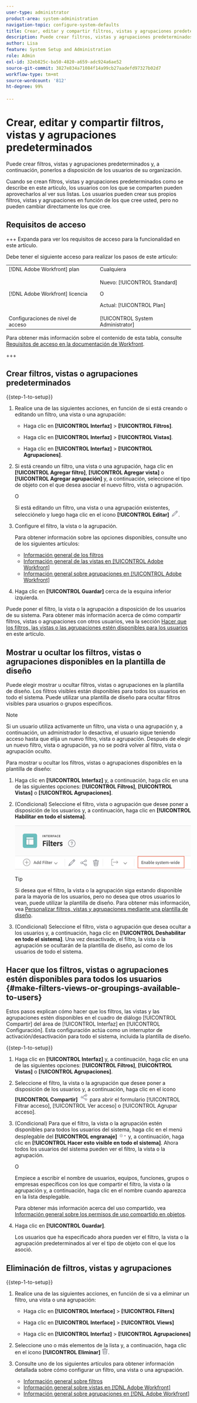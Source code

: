 ```yaml
---
user-type: administrator
product-area: system-administration
navigation-topic: configure-system-defaults
title: Crear, editar y compartir filtros, vistas y agrupaciones predeterminados
description: Puede crear filtros, vistas y agrupaciones predeterminados y, a continuación, ponerlos a disposición de los usuarios de su organización.
author: Lisa
feature: System Setup and Administration
role: Admin
exl-id: 32eb825c-ba50-4820-a659-adc924a6ae52
source-git-commit: 3827e834a71084f14a99cb27aadefd97327b02d7
workflow-type: tm+mt
source-wordcount: '812'
ht-degree: 99%

---
```


# Crear, editar y compartir filtros, vistas y agrupaciones predeterminados

<!--
<p data-mc-conditions="QuicksilverOrClassic.Draft mode">***DON'T DELETE, DRAFT OR HIDE THIS ARTICLE. IT IS LINKED TO THE PRODUCT, THROUGH THE CONTEXT SENSITIVE HELP LINKS. **</p>
-->

Puede crear filtros, vistas y agrupaciones predeterminados y, a continuación, ponerlos a disposición de los usuarios de su organización.

Cuando se crean filtros, vistas y agrupaciones predeterminados como se describe en este artículo, los usuarios con los que se comparten pueden aprovecharlos al ver sus listas. Los usuarios pueden crear sus propios filtros, vistas y agrupaciones en función de los que cree usted, pero no pueden cambiar directamente los que cree.

## Requisitos de acceso

+++ Expanda para ver los requisitos de acceso para la funcionalidad en este artículo.

Debe tener el siguiente acceso para realizar los pasos de este artículo:

<table style="table-layout:auto"> 
 <col> 
 <col> 
 <tbody> 
  <tr> 
   <td role="rowheader">[!DNL Adobe Workfront] plan</td> 
   <td>Cualquiera</td> 
  </tr> 
  <tr> 
   <td role="rowheader">[!DNL Adobe Workfront] licencia</td> 
   <td><p>Nuevo: [!UICONTROL Standard]</p>
   O
   <p>Actual: [!UICONTROL Plan]</p>
   </td> 
  </tr>
  <tr> 
  <tr> 
   <td role="rowheader">Configuraciones de nivel de acceso</td> 
   <td>[!UICONTROL System Administrator]</td>
  </tr> 
 </tbody> 
</table>

Para obtener más información sobre el contenido de esta tabla, consulte [Requisitos de acceso en la documentación de Workfront](/help/quicksilver/administration-and-setup/add-users/access-levels-and-object-permissions/access-level-requirements-in-documentation.md).

+++

## Crear filtros, vistas o agrupaciones predeterminados

{{step-1-to-setup}}

1. Realice una de las siguientes acciones, en función de si está creando o editando un filtro, una vista o una agrupación:

   * Haga clic en **[!UICONTROL Interfaz]** > **[!UICONTROL Filtros]**.

   * Haga clic en **[!UICONTROL Interfaz]** > **[!UICONTROL Vistas]**.

   * Haga clic en **[!UICONTROL Interfaz]** > **[!UICONTROL Agrupaciones]**.

1. Si está creando un filtro, una vista o una agrupación, haga clic en **[!UICONTROL Agregar filtro]**, **[!UICONTROL Agregar vista]** o **[!UICONTROL Agregar agrupación]** y, a continuación, seleccione el tipo de objeto con el que desea asociar el nuevo filtro, vista o agrupación.

   O

   Si está editando un filtro, una vista o una agrupación existentes, selecciónelo y luego haga clic en el icono **[!UICONTROL Editar]** ![Editar icono](assets/edit-icon.png).

1. Configure el filtro, la vista o la agrupación.

   Para obtener información sobre las opciones disponibles, consulte uno de los siguientes artículos:

   * [Información general de los filtros](../../../reports-and-dashboards/reports/reporting-elements/filters-overview.md)
   * [Información general de las vistas en [!UICONTROL Adobe Workfront]](../../../reports-and-dashboards/reports/reporting-elements/views-overview.md)
   * [Información general sobre agrupaciones en [!UICONTROL Adobe Workfront]](../../../reports-and-dashboards/reports/reporting-elements/groupings-overview.md)

1. Haga clic en **[!UICONTROL Guardar]** cerca de la esquina inferior izquierda.

Puede poner el filtro, la vista o la agrupación a disposición de los usuarios de su sistema. Para obtener más información acerca de cómo compartir filtros, vistas o agrupaciones con otros usuarios, vea la sección [Hacer que los filtros, las vistas o las agrupaciones estén disponibles para los usuarios](#make-filters-views-or-groupings-available-to-users) en este artículo.


## Mostrar u ocultar los filtros, vistas o agrupaciones disponibles en la plantilla de diseño

Puede elegir mostrar u ocultar filtros, vistas o agrupaciones en la plantilla de diseño. Los filtros visibles están disponibles para todos los usuarios en todo el sistema. Puede utilizar una plantilla de diseño para ocultar filtros visibles para usuarios o grupos específicos.

>[!NOTE]
>
>Si un usuario utiliza activamente un filtro, una vista o una agrupación y, a continuación, un administrador lo desactiva, el usuario sigue teniendo acceso hasta que elija un nuevo filtro, vista o agrupación. Después de elegir un nuevo filtro, vista o agrupación, ya no se podrá volver al filtro, vista o agrupación oculto.

Para mostrar u ocultar los filtros, vistas o agrupaciones disponibles en la plantilla de diseño:

1. Haga clic en **[!UICONTROL Interfaz]** y, a continuación, haga clic en una de las siguientes opciones: **[!UICONTROL Filtros]**, **[!UICONTROL Vistas]** o **[!UICONTROL Agrupaciones]**.

1. (Condicional) Seleccione el filtro, vista o agrupación que desee poner a disposición de los usuarios y, a continuación, haga clic en **[!UICONTROL Habilitar en todo el sistema]**.

   ![](assets/enable-system-wide-fvg.png)

   >[!TIP]
   >
   >Si desea que el filtro, la vista o la agrupación siga estando disponible para la mayoría de los usuarios, pero no desea que otros usuarios lo vean, puede utilizar la plantilla de diseño. Para obtener más información, vea [Personalizar filtros, vistas y agrupaciones mediante una plantilla de diseño](/help/quicksilver/administration-and-setup/customize-workfront/use-layout-templates/customize-fvg-list-controls-layout-template.md).

1. (Condicional) Seleccione el filtro, vista o agrupación que desea ocultar a los usuarios y, a continuación, haga clic en **[!UICONTROL Deshabilitar en todo el sistema]**. Una vez desactivado, el filtro, la vista o la agrupación se ocultarán de la plantilla de diseño, así como de los usuarios de todo el sistema.


## Hacer que los filtros, vistas o agrupaciones estén disponibles para todos los usuarios {#make-filters-views-or-groupings-available-to-users}

Estos pasos explican cómo hacer que los filtros, las vistas y las agrupaciones estén disponibles en el cuadro de diálogo [!UICONTROL Compartir] del área de [!UICONTROL Interfaz] en [!UICONTROL Configuración]. Esta configuración actúa como un interruptor de activación/desactivación para todo el sistema, incluida la plantilla de diseño.

{{step-1-to-setup}}

1. Haga clic en **[!UICONTROL Interfaz]** y, a continuación, haga clic en una de las siguientes opciones: **[!UICONTROL Filtros]**, **[!UICONTROL Vistas]** o **[!UICONTROL Agrupaciones]**.

1. Seleccione el filtro, la vista o la agrupación que desee poner a disposición de los usuarios y, a continuación, haga clic en el icono **[!UICONTROL Compartir]** ![Icono de compartir](assets/share-icon.png) para abrir el formulario [!UICONTROL Filtrar acceso], [!UICONTROL Ver acceso] o [!UICONTROL Agrupar acceso].
1. (Condicional) Para que el filtro, la vista o la agrupación estén disponibles para todos los usuarios del sistema, haga clic en el menú desplegable del **[!UICONTROL engranaje]** ![](assets/gear-menu-for-sharing-items.png) y, a continuación, haga clic en **[!UICONTROL Hacer esto visible en todo el sistema]**. Ahora todos los usuarios del sistema pueden ver el filtro, la vista o la agrupación.

   O

   Empiece a escribir el nombre de usuarios, equipos, funciones, grupos o empresas específicos con los que compartir el filtro, la vista o la agrupación y, a continuación, haga clic en el nombre cuando aparezca en la lista desplegable.

   Para obtener más información acerca del uso compartido, vea [Información general sobre los permisos de uso compartido en objetos](../../../workfront-basics/grant-and-request-access-to-objects/sharing-permissions-on-objects-overview.md).

1. Haga clic en **[!UICONTROL Guardar]**.

   Los usuarios que ha especificado ahora pueden ver el filtro, la vista o la agrupación predeterminados al ver el tipo de objeto con el que los asoció.

## Eliminación de filtros, vistas y agrupaciones

{{step-1-to-setup}}

1. Realice una de las siguientes acciones, en función de si va a eliminar un filtro, una vista o una agrupación:

   * Haga clic en **[!UICONTROL Interface]** > **[!UICONTROL Filters]**

   * Haga clic en **[!UICONTROL Interface]** > **[!UICONTROL Views]**

   * Haga clic en **[!UICONTROL Interfaz]** > **[!UICONTROL Agrupaciones]**

1. Seleccione uno o más elementos de la lista y, a continuación, haga clic en el icono **[!UICONTROL Eliminar]** ![Eliminar icono](assets/delete.png).
1. Consulte uno de los siguientes artículos para obtener información detallada sobre cómo configurar un filtro, una vista o una agrupación.

   * [Información general sobre filtros](../../../reports-and-dashboards/reports/reporting-elements/filters-overview.md)
   * [Información general sobre vistas en  [!DNL Adobe Workfront]](../../../reports-and-dashboards/reports/reporting-elements/views-overview.md)
   * [Información general sobre agrupaciones en  [!DNL Adobe Workfront]](../../../reports-and-dashboards/reports/reporting-elements/groupings-overview.md)
